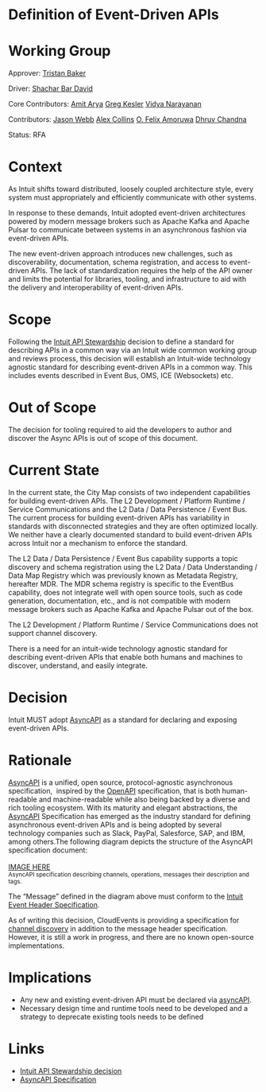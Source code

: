 <h1>Definition of Event-Driven APIs</h1>


# Working Group

Approver: [Tristan Baker](mailto:tristan_baker@intuit.com)

Driver: [Shachar Bar David](mailto:shachar_bardavid@intuit.com)

Core Contributors: [Amit Arya](mailto:amit_arya@intuit.com) [Greg Kesler](mailto:greg_kesler@intuit.com) [Vidya Narayanan](mailto:vidya_narayanan@intuit.com)

Contributors: [Jason Webb](mailto:jason_webb@intuit.com) [Alex Collins](mailto:alex_collins@intuit.com) [O. Felix Amoruwa](mailto:ofelix_amoruwa@intuit.com) [Dhruv Chandna](mailto:dhruv_chandna@intuit.com)

Status: RFA


# Context

As Intuit shifts toward distributed, loosely coupled architecture style, every system must appropriately and efficiently communicate with other systems.

In response to these demands, Intuit adopted event-driven architectures powered by modern message brokers such as Apache Kafka and Apache Pulsar to communicate between systems in an asynchronous fashion via event-driven APIs.

The new event-driven approach introduces new challenges, such as discoverability, documentation, schema registration, and access to event-driven APIs. The lack of standardization requires the help of the API owner and limits the potential for libraries, tooling, and infrastructure to aid with the delivery and interoperability of event-driven APIs.


# Scope

Following the [Intuit API Stewardship](https://github.intuit.com/intuit-tech-arch-decisions/intuit-wide-decisions/blob/master/doc/adr/0080-intuit-api-stewardship.md) decision to define a standard for describing APIs in a common way via an Intuit wide common working group and reviews process, this decision will establish an Intuit-wide technology agnostic standard for describing event-driven APIs in a common way. This includes events described in Event Bus, OMS, ICE (Websockets) etc.


# Out of Scope

The decision for tooling required to aid the developers to author and discover the Async APIs is out of scope of this document.


# Current State

In the current state, the City Map consists of two independent capabilities for building event-driven APIs. The L2 Development / Platform Runtime / Service Communications and the L2 Data / Data Persistence / Event Bus. The current process for building event-driven APIs has variability in standards with disconnected strategies and they are often optimized locally. We neither have a clearly documented standard to build event-driven APIs across Intuit nor a mechanism to enforce the standard.

The L2 Data / Data Persistence / Event Bus capability supports a topic discovery and schema registration using the L2 Data / Data Understanding / Data Map Registry which was previously known as Metadata Registry, hereafter MDR. The MDR schema registry is specific to the EventBus capability, does not integrate well with open source tools, such as code generation, documentation, etc., and is not compatible with modern message brokers such as Apache Kafka and Apache Pulsar out of the box.

The L2 Development / Platform Runtime / Service Communications does not support channel discovery.

There is a need for an intuit-wide technology agnostic standard for describing event-driven APIs that enable both humans and machines to discover, understand, and easily integrate.


# Decision

Intuit MUST adopt [AsyncAPI](https://www.asyncapi.com/) as a standard for declaring and exposing event-driven APIs.


# Rationale

[AsyncAPI](https://www.asyncapi.com/) is a unified, open source, protocol-agnostic asynchronous specification,  inspired by the [OpenAPI](https://www.openapis.org/) specification, that is both human-readable and machine-readable while also being backed by a diverse and rich tooling ecosystem. With its maturity and elegant abstractions, the [AsyncAPI](https://www.asyncapi.com/) Specification has emerged as the industry standard for defining asynchronous event-driven APIs and is being adopted by several technology companies such as Slack, PayPal, Salesforce, SAP, and IBM, among others.The following diagram depicts the structure of the AsyncAPI specification document:
<br/><br/>
[IMAGE HERE](https://www.asyncapi.com/docs/tutorials/getting-started/coming-from-openapi)
<br/><small>AsyncAPI specification describing channels, operations,
messages their description and tags.</small>


The “Message” defined in the diagram above must conform to the [Intuit Event Header Specification](https://github.intuit.com/pages/intuit-one-api/one-api-standards-governance/#/async/event-headers-overview).

As of writing this decision, CloudEvents is providing a specification for [channel discovery](https://github.com/cloudevents/spec/blob/main/discovery/spec.md) in addition to the message header specification. However, it is still a work in progress, and there are no known open-source implementations.


# Implications

- Any new and existing event-driven API must be declared via [asyncAPI](https://www.asyncapi.com/).
- Necessary design time and runtime tools need to be developed and a strategy to deprecate existing tools needs to be defined


# Links

- [Intuit API Stewardship decision](https://github.intuit.com/intuit-tech-arch-decisions/intuit-wide-decisions/blob/master/doc/adr/0080-intuit-api-stewardship.md)
- [AsyncAPI Specification](https://www.asyncapi.com/docs/tutorials/getting-started/coming-from-openapi)
